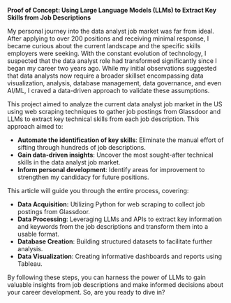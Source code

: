 **Proof of Concept: Using Large Language Models (LLMs) to Extract Key Skills from Job Descriptions**

My personal journey into the data analyst job market was far from ideal. After applying to over 200 positions and receiving minimal response, I became curious about the current landscape and the specific skills employers were seeking. With the constant evolution of technology, I suspected that the data analyst role had transformed significantly since I began my career two years ago.
While my initial observations suggested that data analysts now require a broader skillset encompassing data visualization, analysis, database management, data governance, and even AI/ML, I craved a data-driven approach to validate these assumptions.

This project aimed to analyze the current data analyst job market in the US using web scraping techniques to gather job postings from Glassdoor and LLMs to extract key technical skills from each job description. This approach aimed to:

- **Automate the identification of key skills**: Eliminate the manual effort of sifting through hundreds of job descriptions.
- **Gain data-driven insights**: Uncover the most sought-after technical skills in the data analyst job market.
- **Inform personal development**: Identify areas for improvement to strengthen my candidacy for future positions.

This article will guide you through the entire process, covering:
- **Data Acquisition:** Utilizing Python for web scraping to collect job postings from Glassdoor.
- **Data Processing**: Leveraging LLMs and APIs to extract key information and keywords from the job descriptions and transform them into a usable format.
- **Database Creation**: Building structured datasets to facilitate further analysis.
- **Data Visualization**: Creating informative dashboards and reports using Tableau.

By following these steps, you can harness the power of LLMs to gain valuable insights from job descriptions and make informed decisions about your career development. So, are you ready to dive in?
